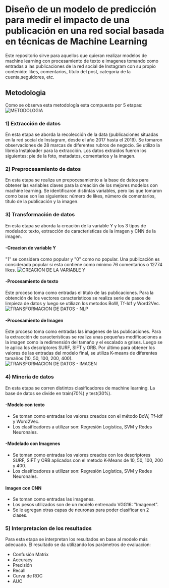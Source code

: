 # Diseño de un modelo de predicción para medir el impacto de una publicación en una red social basada en técnicas de Machine Learning
Este repositorio sirve para aquellos que quieran realizar modelos de machine learning con procesamiento de texto e imagenes tomando como entradas a las publicaciones de la red social de Instagram con su propio contenido: likes, comentarios, titulo del post, categoria de la cuenta,seguidores, etc.
## Metodologia
Como se observa esta metodología esta compuesta por 5 etapas:
![METODOLOGIA](https://user-images.githubusercontent.com/60902706/74689257-79521700-51a8-11ea-80c3-7e1cf6a55d9d.PNG)
### 1) Extracción de datos
En esta etapa se aborda la recolección de la data (publicaciones situadas en la red social de Instagram, desde el año 2017 hasta el 2019). Se tomaron observaciones de 28 marcas de diferentes rubros de negocio. Se utilizo la libreía Instaloader para la extracción. Los datos extraidos fueron los siguientes: pie de la foto, metadatos, comentarios y la imagen.
### 2) Preprocesamiento de datos
En esta etapa se realiza un prepocesamiento a la base de datos para obtener las variables claves para la creación de los mejores modelos con machine learning. Se identificaron distintas variables, pero las que tomaron como base son las siguientes: número de likes, número de comentarios, título de la publicación y la imagen.
### 3) Transformación de datos
En esta etapa se aborda la creación de la variable Y y los 3 tipos de modelado: texto, extracción de caracteristicas de la imagen y CNN de la imagen.
#### -Creacion de variable Y
"1" se considera como popular y "0" como no popular.
Una publicación es considerada popular si esta contiene como mínimo 76 comentarios o 12774 likes.
![CREACION DE LA VARIABLE Y](https://user-images.githubusercontent.com/60902706/75167873-0985e400-56f4-11ea-9a8e-cfbf44df93b5.png)
#### -Procesamiento de texto
Este proceso toma como entradas el título de las publicaciones. Para la obtención de los vectores característicos se realiza serie de pasos de limpieza de datos y luego se utiliazn los metodos BoW, Tf-Idf y Word2Vec.
![TRANSFORMACION DE DATOS - NLP](https://user-images.githubusercontent.com/60902706/74692260-65acad80-51b4-11ea-85d0-a5257dcc7fb6.PNG)
#### -Procesamiento de Imagen
Este proceso toma como entradas las imagenes de las publicaciones. Para la extracción de características se realiza unas pequeñas modificaciones a la imagen como la redimensión del tamaño y el escalado a grises. Luego se le aplica los descriptores SURF, SIFT y ORB. Por último para obtener los valores de las entradas del modelo final, se utiliza K-means de diferentes tamaños (10, 50, 100, 200, 400).
![TRANSFORMACION DE DATOS - IMAGEN](https://user-images.githubusercontent.com/60902706/74692940-8b878180-51b7-11ea-8134-5a287f6a54c8.png)
### 4) Minería de datos
En esta etapa se corren distintos clasificadores de machine learning. La base de datos se divide en train(70%) y test(30%).
#### -Modelo con texto
- Se toman como entradas los valores creados con el método BoW, Tf-Idf y Word2Vec.
- Los clasificadores a utilizar son: Regresión Logística, SVM y Redes Neuronales.
#### -Modelado con Imagenes
- Se toman como entradas los valores creados con los descriptores SURF, SIFT y ORB aplicados con el metodo K-Means de 10, 50, 100, 200 y 400.
- Los clasificadores a utilizar son: Regresión Logística, SVM y Redes Neuronales.
#### Imagen con CNN
- Se toman como entradas las imagenes.
- Los pesos utilizados son de un modelo entrenado VGG16: "Imagenet".
- Se le agregan otras capas de neuronas para poder clasificar en 2 clases.
### 5) Interpretacion de los resultados
Para esta etapa se interpretan los resultados en base al modelo más adecuado. El resultado se da utilizando los parámetros de evaluacion:
- Confusión Matrix
- Accuracy
- Precisión
- Recall
- Curva de ROC
- AUC
